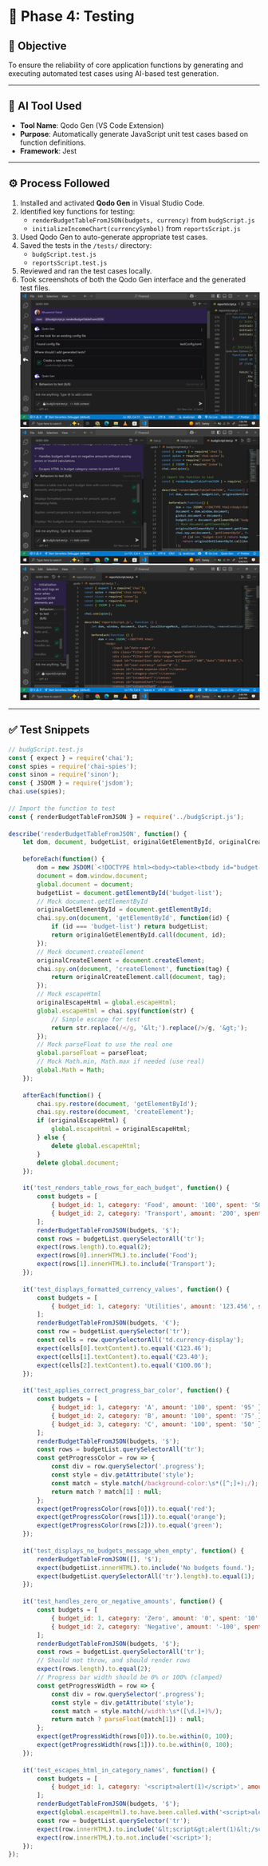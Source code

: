 # 🧪 Phase 4: Testing

## 🎯 Objective

To ensure the reliability of core application functions by generating and executing automated test cases using AI-based test generation.

---

## 🧠 AI Tool Used

- **Tool Name**: Qodo Gen (VS Code Extension)
- **Purpose**: Automatically generate JavaScript unit test cases based on function definitions.
- **Framework**: Jest

---

## ⚙️ Process Followed

1. Installed and activated **Qodo Gen** in Visual Studio Code.
2. Identified key functions for testing:
   - `renderBudgetTableFromJSON(budgets, currency)` from `budgScript.js`
   - `initializeIncomeChart(currencySymbol)` from `reportsScript.js`
3. Used Qodo Gen to auto-generate appropriate test cases.
4. Saved the tests in the `/tests/` directory:
   - `budgScript.test.js`
   - `reportsScript.test.js`
5. Reviewed and ran the test cases locally.
6. Took screenshots of both the Qodo Gen interface and the generated test files.
![Figure 8 – Qodo Gen Interface in VS Code](./screenshots/Figure-8-Qodo-Gen-Interface-in-VS-Code.png)
![Figure 9 –  Generated test case: renderBudgetTableFromJSON()](./screenshots/Figure-9-Generated-test-cases.png)
![Figure 10 –  Generated test case: initializeIncomeChart()](./screenshots/Figure-10-Generated-test-cases.png)
---

## ✅ Test Snippets

```js
// budgScript.test.js
const { expect } = require('chai');
const spies = require('chai-spies');
const sinon = require('sinon');
const { JSDOM } = require('jsdom');
chai.use(spies);

// Import the function to test
const { renderBudgetTableFromJSON } = require('../budgScript.js');

describe('renderBudgetTableFromJSON', function() {
    let dom, document, budgetList, originalGetElementById, originalCreateElement, originalEscapeHtml;

    beforeEach(function() {
        dom = new JSDOM(`<!DOCTYPE html><body><table><tbody id="budget-list"></tbody></table></body>`);
        document = dom.window.document;
        global.document = document;
        budgetList = document.getElementById('budget-list');
        // Mock document.getElementById
        originalGetElementById = document.getElementById;
        chai.spy.on(document, 'getElementById', function(id) {
            if (id === 'budget-list') return budgetList;
            return originalGetElementById.call(document, id);
        });
        // Mock document.createElement
        originalCreateElement = document.createElement;
        chai.spy.on(document, 'createElement', function(tag) {
            return originalCreateElement.call(document, tag);
        });
        // Mock escapeHtml
        originalEscapeHtml = global.escapeHtml;
        global.escapeHtml = chai.spy(function(str) {
            // Simple escape for test
            return str.replace(/</g, '&lt;').replace(/>/g, '&gt;');
        });
        // Mock parseFloat to use the real one
        global.parseFloat = parseFloat;
        // Mock Math.min, Math.max if needed (use real)
        global.Math = Math;
    });

    afterEach(function() {
        chai.spy.restore(document, 'getElementById');
        chai.spy.restore(document, 'createElement');
        if (originalEscapeHtml) {
            global.escapeHtml = originalEscapeHtml;
        } else {
            delete global.escapeHtml;
        }
        delete global.document;
    });

    it('test_renders_table_rows_for_each_budget', function() {
        const budgets = [
            { budget_id: 1, category: 'Food', amount: '100', spent: '50' },
            { budget_id: 2, category: 'Transport', amount: '200', spent: '100' }
        ];
        renderBudgetTableFromJSON(budgets, '$');
        const rows = budgetList.querySelectorAll('tr');
        expect(rows.length).to.equal(2);
        expect(rows[0].innerHTML).to.include('Food');
        expect(rows[1].innerHTML).to.include('Transport');
    });

    it('test_displays_formatted_currency_values', function() {
        const budgets = [
            { budget_id: 1, category: 'Utilities', amount: '123.456', spent: '23.4' }
        ];
        renderBudgetTableFromJSON(budgets, '€');
        const row = budgetList.querySelector('tr');
        const cells = row.querySelectorAll('td.currency-display');
        expect(cells[0].textContent).to.equal('€123.46');
        expect(cells[1].textContent).to.equal('€23.40');
        expect(cells[2].textContent).to.equal('€100.06');
    });

    it('test_applies_correct_progress_bar_color', function() {
        const budgets = [
            { budget_id: 1, category: 'A', amount: '100', spent: '95' },   // 95% -> red
            { budget_id: 2, category: 'B', amount: '100', spent: '75' },   // 75% -> orange
            { budget_id: 3, category: 'C', amount: '100', spent: '50' }    // 50% -> green
        ];
        renderBudgetTableFromJSON(budgets, '$');
        const rows = budgetList.querySelectorAll('tr');
        const getProgressColor = row => {
            const div = row.querySelector('.progress');
            const style = div.getAttribute('style');
            const match = style.match(/background-color:\s*([^;]+);/);
            return match ? match[1] : null;
        };
        expect(getProgressColor(rows[0])).to.equal('red');
        expect(getProgressColor(rows[1])).to.equal('orange');
        expect(getProgressColor(rows[2])).to.equal('green');
    });

    it('test_displays_no_budgets_message_when_empty', function() {
        renderBudgetTableFromJSON([], '$');
        expect(budgetList.innerHTML).to.include('No budgets found.');
        expect(budgetList.querySelectorAll('tr').length).to.equal(1);
    });

    it('test_handles_zero_or_negative_amounts', function() {
        const budgets = [
            { budget_id: 1, category: 'Zero', amount: '0', spent: '10' },
            { budget_id: 2, category: 'Negative', amount: '-100', spent: '50' }
        ];
        renderBudgetTableFromJSON(budgets, '$');
        const rows = budgetList.querySelectorAll('tr');
        // Should not throw, and should render rows
        expect(rows.length).to.equal(2);
        // Progress bar width should be 0% or 100% (clamped)
        const getProgressWidth = row => {
            const div = row.querySelector('.progress');
            const style = div.getAttribute('style');
            const match = style.match(/width:\s*([\d.]+)%/);
            return match ? parseFloat(match[1]) : null;
        };
        expect(getProgressWidth(rows[0])).to.be.within(0, 100);
        expect(getProgressWidth(rows[1])).to.be.within(0, 100);
    });

    it('test_escapes_html_in_category_names', function() {
        const budgets = [
            { budget_id: 1, category: '<script>alert(1)</script>', amount: '100', spent: '10' }
        ];
        renderBudgetTableFromJSON(budgets, '$');
        expect(global.escapeHtml).to.have.been.called.with('<script>alert(1)</script>');
        const row = budgetList.querySelector('tr');
        expect(row.innerHTML).to.include('&lt;script&gt;alert(1)&lt;/script&gt;');
        expect(row.innerHTML).to.not.include('<script>');
    });
});
